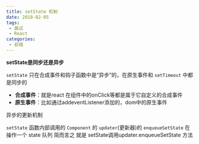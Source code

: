 ```yaml
---
title: setState 机制  
date: 2018-02-05
tags:
 - 面试 
 - React
categories: 
 - 前端
---
```


**setState是同步还是异步**

`setState` 只在合成事件和钩子函数中是“异步”的，在原生事件和 `setTimeout` 中都是同步的

+ **合成事件**：就是react 在组件中的onClick等都是属于它自定义的合成事件
+ **原生事件**：比如通过addeventListener添加的，dom中的原生事件

异步的更新机制

`setState` 函数内部调用的 `Component` 的 `updater`(更新器)的 `enqueueSetState` 在操作一个 state 队列 
简而言之 就是 setState调用updater.enqueueSetState 方法